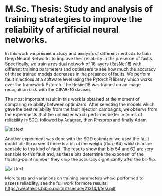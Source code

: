 # M.Sc. Thesis: Study and analysis of training strategies to improve the reliability of artificial neural networks.

In this work we present a study and analysis of different methods to train Deep Neural Networks to improve their reliability in the presence of faults. Specifically, we train a residual network of 18 layers (ResNet18) with different training parameters and optimizers to see how much the accuracy of these trained models decreases in the presence of faults. We perform fault injections at a software level using the PytorchFI library which works over the framework Pytorch. The Resnet18 was trained on an image recognition task with the CIFAR-10 dataset.

The most important result in this work is obtained at the moment of comparing reliability between optimizers. After selecting the models which gave the best reliability from the fault injection campaigns, we observe from the experiments that the optimizer which performs better in terms of reliability is SGD, followed by Adagrad, then Rmsprop and finally Adam.

![alt text](https://github.com/gaboceron10/MSc_Thesis_v2/blob/master/optmizer-comparison.png?raw=true)

Another experiment was done with the SGD optimizer, we used the fault model bit-flip to see if there is a bit of the weight (float-64) which is more sensible to this kind of fault.
The results show that bits 54 and 62 are very sensible to this fault and, as these bits determine the exponent of the floating-point number, they drop the accuracy significantly after the bit-flip.


![alt text](https://github.com/gaboceron10/MSc_Thesis_v2/blob/master/bit-flip-fault-injection.png?raw=true)

More tests and variations on training parameters where performed to assess reliability, see the full work for more results:
https://webthesis.biblio.polito.it/secure/21314/1/tesi.pdf
